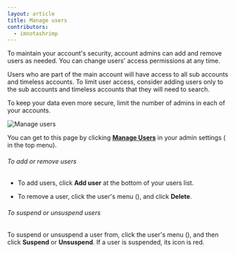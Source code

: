 ```yaml
---
layout: article
title: Manage users
contributors: 
  - imnotashrimp
---
```


To maintain your account's security, account admins can add and remove users as needed. You can change users' access permissions at any time.

Users who are part of the main account will have access to all sub accounts and timeless accounts. To limit user access, consider adding users only to the sub accounts and timeless accounts that they will need to search. 

To keep your data even more secure, limit the number of admins in each of your accounts.

![Manage users]({{site.baseurl}}/images/access-and-authentication/access-and-authentication--manage-users.png)

You can get to this page by clicking [**Manage Users**](https://app.logz.io/#/dashboard/settings/manage-users) in your admin settings (<i class="li li-gear"></i> in the top menu). 

###### To add or remove users

* To add users, click **Add user** at the bottom of your users list.

* To remove a user, click the user's menu (<i class="fas fa-bars"></i>), and click **Delete**.

###### To suspend or unsuspend users

To suspend or unsuspend a user from, click the user's menu (<i class="fas fa-bars"></i>), and then click **Suspend** or **Unsuspend**. If a user is suspended, its icon is red.